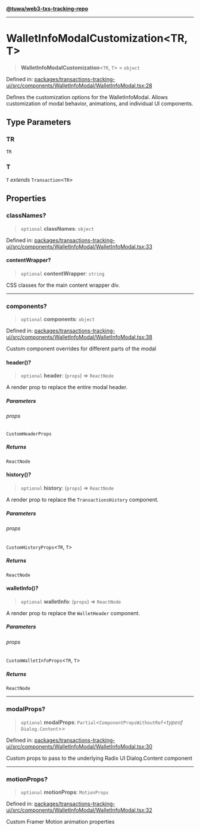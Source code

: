 [**@tuwa/web3-txs-tracking-repo**](../../../README.md)

***

# WalletInfoModalCustomization\<TR, T\>

> **WalletInfoModalCustomization**\<`TR`, `T`\> = `object`

Defined in: [packages/transactions-tracking-ui/src/components/WalletInfoModal/WalletInfoModal.tsx:28](https://github.com/TuwaIO/web3-transactions-tracking/blob/770740dda3d4574741c78576c8d447a8659b112f/packages/transactions-tracking-ui/src/components/WalletInfoModal/WalletInfoModal.tsx#L28)

Defines the customization options for the WalletInfoModal.
Allows customization of modal behavior, animations, and individual UI components.

## Type Parameters

### TR

`TR`

### T

`T` *extends* `Transaction`\<`TR`\>

## Properties

### classNames?

> `optional` **classNames**: `object`

Defined in: [packages/transactions-tracking-ui/src/components/WalletInfoModal/WalletInfoModal.tsx:33](https://github.com/TuwaIO/web3-transactions-tracking/blob/770740dda3d4574741c78576c8d447a8659b112f/packages/transactions-tracking-ui/src/components/WalletInfoModal/WalletInfoModal.tsx#L33)

#### contentWrapper?

> `optional` **contentWrapper**: `string`

CSS classes for the main content wrapper div.

***

### components?

> `optional` **components**: `object`

Defined in: [packages/transactions-tracking-ui/src/components/WalletInfoModal/WalletInfoModal.tsx:38](https://github.com/TuwaIO/web3-transactions-tracking/blob/770740dda3d4574741c78576c8d447a8659b112f/packages/transactions-tracking-ui/src/components/WalletInfoModal/WalletInfoModal.tsx#L38)

Custom component overrides for different parts of the modal

#### header()?

> `optional` **header**: (`props`) => `ReactNode`

A render prop to replace the entire modal header.

##### Parameters

###### props

`CustomHeaderProps`

##### Returns

`ReactNode`

#### history()?

> `optional` **history**: (`props`) => `ReactNode`

A render prop to replace the `TransactionsHistory` component.

##### Parameters

###### props

`CustomHistoryProps`\<`TR`, `T`\>

##### Returns

`ReactNode`

#### walletInfo()?

> `optional` **walletInfo**: (`props`) => `ReactNode`

A render prop to replace the `WalletHeader` component.

##### Parameters

###### props

`CustomWalletInfoProps`\<`TR`, `T`\>

##### Returns

`ReactNode`

***

### modalProps?

> `optional` **modalProps**: `Partial`\<`ComponentPropsWithoutRef`\<*typeof* `Dialog.Content`\>\>

Defined in: [packages/transactions-tracking-ui/src/components/WalletInfoModal/WalletInfoModal.tsx:30](https://github.com/TuwaIO/web3-transactions-tracking/blob/770740dda3d4574741c78576c8d447a8659b112f/packages/transactions-tracking-ui/src/components/WalletInfoModal/WalletInfoModal.tsx#L30)

Custom props to pass to the underlying Radix UI Dialog.Content component

***

### motionProps?

> `optional` **motionProps**: `MotionProps`

Defined in: [packages/transactions-tracking-ui/src/components/WalletInfoModal/WalletInfoModal.tsx:32](https://github.com/TuwaIO/web3-transactions-tracking/blob/770740dda3d4574741c78576c8d447a8659b112f/packages/transactions-tracking-ui/src/components/WalletInfoModal/WalletInfoModal.tsx#L32)

Custom Framer Motion animation properties
